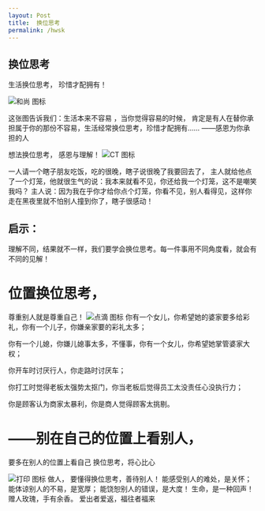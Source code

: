 ```yaml
---
layout: Post
title:  换位思考
permalink: /hwsk
---
```


## 换位思考

生活换位思考，
珍惜才配拥有！

![和尚 图标](https://cdn.jsdelivr.net/gh/qinghongjiao/cdn/blog/1.jpg)

这张图告诉我们：生活本来不容易 ，当你觉得容易的时候，
肯定是有人在替你承担属于你的那份不容易，生活经常换位思考，珍惜才配拥有……
——感恩为你承担的人

  
 想法换位思考，
感恩与理解！
![CT 图标](https://cdn.jsdelivr.net/gh/qinghongjiao/cdn/blog/2.jpg)

一人请一个瞎子朋友吃饭，吃的很晚，瞎子说很晚了我要回去了，
主人就给他点了一个灯笼，他就很生气的说：我本来就看不见，你还给我一个灯笼，这不是嘲笑我吗？
主人说：因为我在乎你才给你点个灯笼，你看不见，别人看得见，这样你走在黑夜里就不怕别人撞到你了，瞎子很感动！ 
## 启示： 
理解不同，结果就不一样，我们要学会换位思考。每一件事用不同角度看，就会有不同的见解！ 

# 位置换位思考，
尊重别人就是尊重自己！
![点滴 图标](https://cdn.jsdelivr.net/gh/qinghongjiao/cdn/blog/3.jpg)
你有一个女儿，你希望她的婆家要多给彩礼，你有一个儿子，你嫌亲家要的彩礼太多；


你有一个儿媳，你嫌儿媳事太多，不懂事，你有一个女儿，你希望她掌管婆家大权；

你开车时讨厌行人，你走路时讨厌车；

你打工时觉得老板太强势太抠门，你当老板后觉得员工太没责任心没执行力；

你是顾客认为商家太暴利，你是商人觉得顾客太挑剔。


# ——别在自己的位置上看别人，
要多在别人的位置上看自己
换位思考，将心比心

![打印 图标](https://cdn.jsdelivr.net/gh/qinghongjiao/cdn/blog/4.jpg)
做人，
要懂得换位思考，善待别人！
能感受别人的难处，是关怀；
能体谅别人的不易，是宽厚；
能饶恕别人的错误，是大度！
生命，是一种回声！
赠人玫瑰，手有余香。
爱出者爱返，福往者福来
